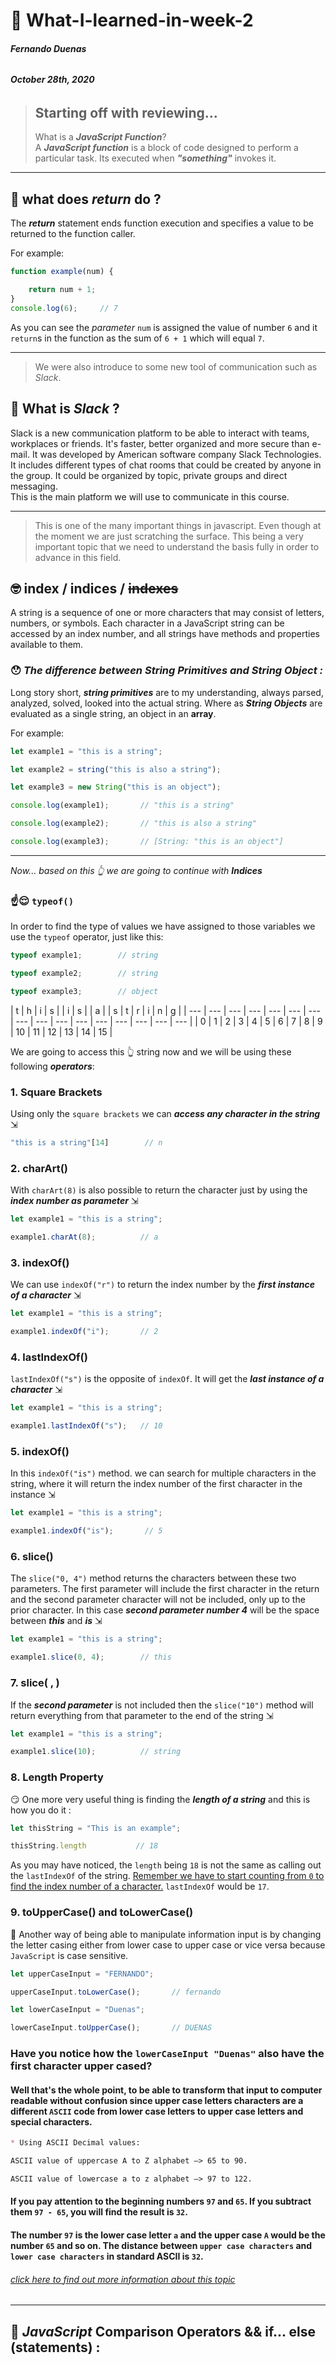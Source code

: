 # **🤫  What-I-learned-in-week-2**<br>
###### ***Fernando Duenas***
###### ***October 28th, 2020***
<!-- return, indices, Comparison Operators && if... else (statements), fizzBuzz, codewars-->
> ## **Starting off with reviewing...**<br>
> What is a ***JavaScript Function***?<br>
> A ***JavaScript function*** is a block of code designed to perform a particular task.
> Its executed when ***"something"*** invokes it.<br>

---

## **🧐 what does *return* do ?**<br>
The ***return*** statement ends function execution and specifies a value to be returned to the function caller.<br>

For example:
```javascript
function example(num) { 

    return num + 1;
}
console.log(6);     // 7
```
As you can see the *parameter* `num` is assigned the value of number `6` and it `return`s in the function as the sum of `6 + 1` which will equal `7`.<br>

---

> We were also introduce to some new tool of communication such as *Slack*.<br>

## **🤔 What is *Slack* ?**<br>
Slack is a new communication platform to be able to interact with teams, workplaces or friends. It's faster, better organized and more secure than e-mail. It was developed by American software company Slack Technologies. It includes different types of chat rooms that could be created by anyone in the group. It could be organized by topic, private groups and direct messaging.<br>
This is the main platform we will use to communicate in this course.<br>
 
 ---

> This is one of the many important things in javascript. Even though at the moment we are just scratching the surface. This being a very important topic that we need to understand the basis fully in order to advance in this field.<br>

## **🤓 index / indices / ~~indexes~~**<br>
 A string is a sequence of one or more characters that may consist of letters, numbers, or symbols.
 Each character in a JavaScript string can be accessed by an index number, and all strings have methods and properties available to them.<br>
 
 ### 😯 ***The difference between *String Primitives* and *String Object* :***<br>
Long story short, ***string primitives*** are to my understanding, always parsed, analyzed, solved, looked into the actual string. Where as ***String Objects*** are evaluated as a single string, an object in an **array**.<br>

For example:<br>

```javascript
let example1 = "this is a string";

let example2 = string("this is also a string");

let example3 = new String("this is an object");

console.log(example1);       // "this is a string"

console.log(example2);       // "this is also a string"

console.log(example3);       // [String: "this is an object"]
```

---

*Now... based on this 👆 we are going to continue with **Indices***
### ☝️😌 `typeof()`
 In order to find the type of values we have assigned to those variables we use the `typeof` operator, just like this:

```javascript
typeof example1;        // string

typeof example2;        // string

typeof example3;        // object
```
<a id="index"></a>
|  t  |  h  |  i  |  s  |     |  i  |  s  |     |  a  |     |  s  |  t  |  r  |  i  |  n  |  g  |
| --- | --- | --- | --- | --- | --- | --- | --- | --- | --- | --- | --- | --- | --- | --- | --- |
|  0  |  1  |  2  |  3  |  4  |  5  |  6  |  7  |  8  |  9  |  10 |  11 |  12 |  13 |  14 |  15 |   

We are going to access this 👆 string now and we will be using these following ***operators***:<br>
### **1. Square Brackets**<br> 
Using only the `square brackets` we can ***access any character in the string*** ⇲<br>
```javascript 
"this is a string"[14]        // n
```
### **2. charArt()**<br>
With `charArt(8)` is also possible to return the character just by using the ***index number as parameter*** ⇲<br>
```javascript 
let example1 = "this is a string";

example1.charAt(8);          // a
```
### **3. indexOf()**<br> 
We can use `indexOf("r")` to return the index number by the ***first instance of a character*** ⇲<br>
```javascript 
let example1 = "this is a string";

example1.indexOf("i");       // 2
```
### **4. lastIndexOf()**<br>
`lastIndexOf("s")` is the opposite of `indexOf`. It will get the ***last instance of a character*** ⇲<br>
```javascript 
let example1 = "this is a string";

example1.lastIndexOf("s");   // 10
```
### **5. indexOf()**<br>
In this `indexOf("is")` method. we can search for multiple characters in the string, where it will return the index number of the first character in the instance ⇲<br>
```javascript 
let example1 = "this is a string";

example1.indexOf("is");       // 5
```
### **6. slice()**<br>
The `slice("0, 4")` method returns the characters between these two parameters. The first parameter will include the first character in the return and the second parameter character will not be included, only up to the prior character. In this case ***second parameter number 4*** will be the space between ***this*** and ***is*** ⇲<br>
```javascript 
let example1 = "this is a string";

example1.slice(0, 4);        // this
```
### **7. slice( , )**<br>
If the ***second parameter*** is not included then the `slice("10")` method will return everything from that parameter to the end of the string ⇲<br>
```javascript 
let example1 = "this is a string";

example1.slice(10);          // string
```
### **8. Length Property**<br>
😏 One more very useful thing is finding the ***length of a string*** and this is how you do it :<br>

```javascript
let thisString = "This is an example";

thisString.length           // 18
```
As you may have noticed, the `length` being `18` is not the same as calling out the `lastIndexOf` of the string. [Remember we have to start counting from `0` to find the index number of a character.](#index) `lastIndexOf` would be `17`.<br>
### **9. toUpperCase() and toLowerCase()**
😬 Another way of being able to manipulate information input is by changing the letter casing either from lower case to upper case or vice versa because `JavaScript` is case sensitive.<br>
```javascript
let upperCaseInput = "FERNANDO";

upperCaseInput.toLowerCase();       // fernando

let lowerCaseInput = "Duenas";

lowerCaseInput.toUpperCase();       // DUENAS
```
### **Have you notice how the `lowerCaseInput "Duenas"` also have the first character upper cased?**<br>
#### Well that's the whole point, to be able to transform that input to computer readable without confusion since upper case letters characters are a different `ASCII` code from lower case letters to upper case letters and special characters.

```markdown
* Using ASCII Decimal values:

ASCII value of uppercase A to Z alphabet –> 65 to 90.

ASCII value of lowercase a to z alphabet –> 97 to 122.
```

#### If you pay attention to the beginning numbers `97` and `65`. If you subtract them `97 - 65`, you will find the result is `32`.<br>
#### The number `97` is the lower case letter `a` and the upper case `A` would be the number `65` and so on. The distance between `upper case characters` and `lower case characters` in standard ASCII is `32`. 

###### [click here to find out more information about this topic](https://en.wikipedia.org/wiki/ASCII#ASCII_printable_characters)

---

## **🥴 _JavaScript_ Comparison Operators && if... else (statements) :**<br>






